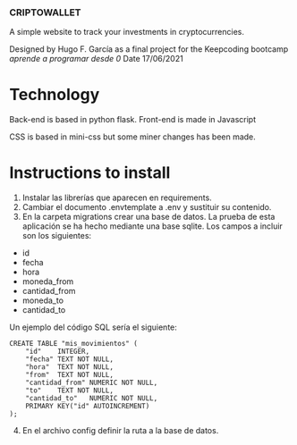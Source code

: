 ### CRIPTOWALLET

A simple website to track your investments in cryptocurrencies.

Designed by Hugo F. García as a final project for the Keepcoding bootcamp *aprende a programar desde 0*
Date 17/06/2021

# Technology
Back-end is based in python flask.
Front-end is made in Javascript

CSS is based in mini-css but some miner changes has been made.

# Instructions to install

1. Instalar las librerías que aparecen en requirements.
2. Cambiar el documento .envtemplate a .env y sustituir su contenido.
3. En la carpeta migrations crear una base de datos. La prueba de esta aplicación se ha hecho mediante una base sqlite. Los campos a incluir son los  siguientes:
- id
- fecha
- hora
- moneda_from
- cantidad_from
- moneda_to
- cantidad_to

Un ejemplo del código SQL sería el siguiente:
```
CREATE TABLE "mis_movimientos" (
	"id"	INTEGER,
	"fecha"	TEXT NOT NULL,
	"hora"	TEXT NOT NULL,
	"from"	TEXT NOT NULL,
	"cantidad_from"	NUMERIC NOT NULL,
	"to"	TEXT NOT NULL,
	"cantidad_to"	NUMERIC NOT NULL,
	PRIMARY KEY("id" AUTOINCREMENT)
);
``` 
4. En el archivo config definir la ruta a la base de datos.
